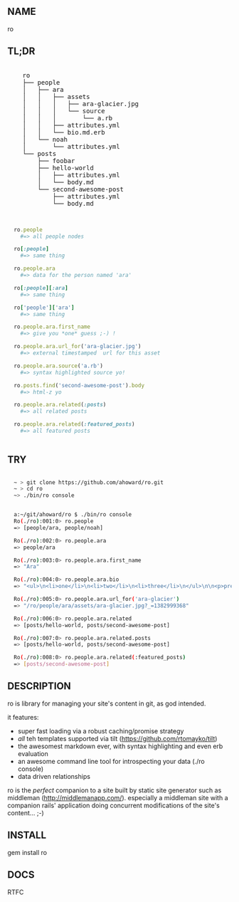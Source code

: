 NAME
----

ro


TL;DR
--------

<pre>

    ro
    ├── people
    │   ├── ara
    │   │   ├── assets
    │   │   │   ├── ara-glacier.jpg
    │   │   │   └── source
    │   │   │       └── a.rb
    │   │   ├── attributes.yml
    │   │   └── bio.md.erb
    │   └── noah
    │       └── attributes.yml
    └── posts
        ├── foobar
        ├── hello-world
        │   ├── attributes.yml
        │   └── body.md
        └── second-awesome-post
            ├── attributes.yml
            └── body.md

</pre>


```ruby

  ro.people                                 
    #=> all people nodes

  ro[:people]                               
    #=> same thing

  ro.people.ara                             
    #=> data for the person named 'ara'

  ro[:people][:ara]                         
    #=> same thing

  ro['people']['ara']                         
    #=> same thing

  ro.people.ara.first_name                  
    #=> give you *one* guess ;-) !

  ro.people.ara.url_for('ara-glacier.jpg')  
    #=> external timestamped  url for this asset

  ro.people.ara.source('a.rb')              
    #=> syntax highlighted source yo!

  ro.posts.find('second-awesome-post').body 
    #=> html-z yo

  ro.people.ara.related(:posts)             
    #=> all related posts

  ro.people.ara.related(:featured_posts)    
    #=> all featured posts
  

```

TRY
---

```bash

  ~ > git clone https://github.com/ahoward/ro.git
  ~ > cd ro
  ~> ./bin/ro console


  a:~/git/ahoward/ro $ ./bin/ro console
  Ro(./ro):001:0> ro.people
  => [people/ara, people/noah]

  Ro(./ro):002:0> ro.people.ara
  => people/ara

  Ro(./ro):003:0> ro.people.ara.first_name
  => "Ara"

  Ro(./ro):004:0> ro.people.ara.bio
  => "<ul>\n<li>one</li>\n<li>two</li>\n<li>three</li>\n</ul>\n\n<p>pretty syntax highlighting</p>\n<div class=\"highlight\"><pre>  <span class=\"vi\">@a</span> <span class=\"o\">=</span> <span class=\"mi\">42</span>\n</pre></div>\n<p>Ara</p>\n\n<p>/ro/people/ara/assets/ara-glacier.jpg?_=1382999368</p>\n"

  Ro(./ro):005:0> ro.people.ara.url_for('ara-glacier')
  => "/ro/people/ara/assets/ara-glacier.jpg?_=1382999368"

  Ro(./ro):006:0> ro.people.ara.related
  => [posts/hello-world, posts/second-awesome-post]

  Ro(./ro):007:0> ro.people.ara.related.posts
  => [posts/hello-world, posts/second-awesome-post]

  Ro(./ro):008:0> ro.people.ara.related(:featured_posts)
  => [posts/second-awesome-post]

```

DESCRIPTION
-----------

ro is library for managing your site's content in git, as god intended.

it features:

- super fast loading via a robust caching/promise strategy
- *all* teh templates supported via tilt (https://github.com/rtomayko/tilt)
- the awesomest markdown ever, with syntax highlighting and even erb evaluation
- an awesome command line tool for introspecting your data (./ro console)
- data driven relationships


ro is the *perfect* companion to a site built by static site generator such as
middleman (http://middlemanapp.com/).  especially a middleman site with a
companion rails' application doing concurrent modifications of the site's
content... ;-)


INSTALL
-------

gem install ro


DOCS
----

RTFC
